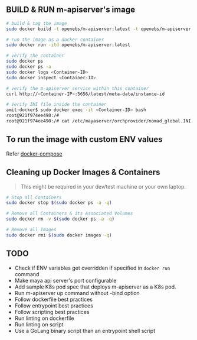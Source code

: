 ## BUILD & RUN m-apiserver's image

```bash
# build & tag the image
sudo docker build -t openebs/m-apiserver:latest -t openebs/m-apiserver:0.2-RC4 .

# run the image as a docker container
sudo docker run -itd openebs/m-apiserver:latest

# verify the container
sudo docker ps
sudo docker ps -a
sudo docker logs <Container-ID>
sudo docker inspect <Container-ID>

# verify the m-apiserver service within this container
curl http://<Container-IP>:5656/latest/meta-data/instance-id

# Verify INI file inside the container
amit:docker$ sudo docker exec -it <Container-ID> bash
root@921f974ee490:/# 
root@921f974ee490:/# cat /etc/mayaserver/orchprovider/nomad_global.INI
```

## To run the image with custom ENV values 

Refer [docker-compose](../docker-compose/README.md)

## Cleaning up Docker Images & Containers

> This might be required in your dev/test machine or your own laptop.

```bash
# Stop all Containers
sudo docker stop $(sudo docker ps -a -q)

# Remove all Containers & its Associated Volumes
sudo docker rm -v $(sudo docker ps -a -q)

# Remove all Images
sudo docker rmi $(sudo docker images -q)
```

## TODO

- Check if ENV variables get overridden if specified in `docker run` command
- Make maya api server's port configurable
- Add sample K8s pod spec that deploys m-apiserver as a K8s pod.
- Run m-apiserver up command without -bind option
- Follow dockerfile best practices
- Follow entrypoint best practices
- Follow scripting best practices
- Run linting on dockerfile
- Run linting on script
- Use a GoLang binary script than an entrypoint shell script

